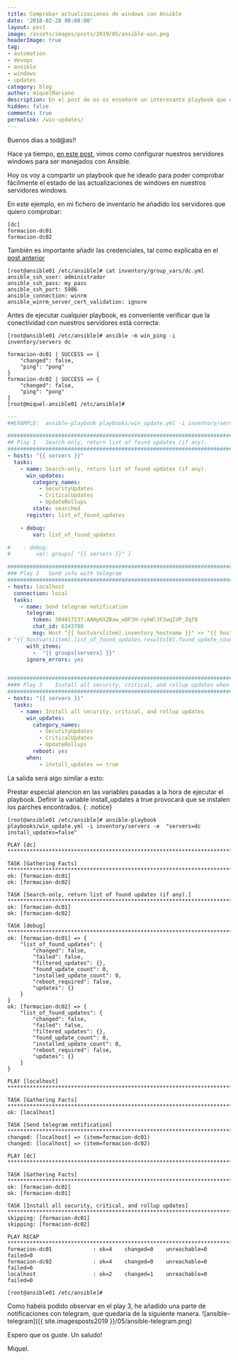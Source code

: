 ```yaml
---
title: Comprobar actualizaciones de windows con Ansible
date: '2018-02-28 00:00:00'
layout: post
image: /assets/images/posts/2019/05/ansible-win.png
headerImage: true
tag:
- automation
- devops
- ansible
- windows
- updates
category: blog
author: miquelMariano
description: En el post de os os enseñaré un interesante playbook que nos ayudará a comprobar de manera fácil el estado de las actualizaciones de nuestros servidores windows...
hidden: false
comments: true
permalink: /win-updates/
---
```


Buenos dias a tod@as!!

Hace ya tiempo, [en este post](https://miquelmariano.github.io/2017/05/ansible-windows-managed-nodes), vimos como configurar nuestros servidores windows para ser manejados con Ansible.

Hoy os voy a compartir un playbook que he ideado para poder comprobar fácilmente el estado de las actualizaciones de windows en nuestros servidores windows.

En este ejemplo, en mi fichero de inventario he añadido los servidores que quiero comprobar:

```
[dc]
formacion-dc01
formacion-dc02
```

También es importante añadir las credenciales, tal como explicaba en el [post anterior](https://miquelmariano.github.io/2017/05/ansible-windows-managed-nodes)

```
[root@ansible01 /etc/ansible]# cat inventory/group_vars/dc.yml
ansible_ssh_user: administrador
ansible_ssh_pass: my_pass
ansible_ssh_port: 5986
ansible_connection: winrm
ansible_winrm_server_cert_validation: ignore
```

Antes de ejecutar cualquier playbook, es conveniente verificar que la conectividad con nuestros servidores está correcta:

```
[root@ansible01 /etc/ansible]# ansible -m win_ping -i inventory/servers dc

formacion-dc01 | SUCCESS => {
    "changed": false,
    "ping": "pong"
}
formacion-dc02 | SUCCESS => {
    "changed": false,
    "ping": "pong"
}
[root@miquel-ansible01 /etc/ansible]#
```

```yaml
---
##EXAMPLE:  ansible-playbook playbooks/win_update.yml -i inventory/servers -e "servers=dc install_updates=false"

##############################################################################
## Play 1   Search-only, return list of found updates (if any).
##############################################################################
- hosts: "{{ servers }}"
  tasks:
    - name: Search-only, return list of found updates (if any).
      win_updates:
        category_names:
          - SecurityUpdates
          - CriticalUpdates
          - UpdateRollups
        state: searched
      register: list_of_found_updates

    - debug:
        var: list_of_found_updates

#    - debug:
#        var: groups[ "{{ servers }}" ]

##############################################################################
### Play 2   Send info with telegram
##############################################################################
- hosts: localhost
  connection: local
  tasks:
    - name: Send telegram notification
      telegram:
        token: 304017237:AAHpKXZBaw_wOF3H-ryhWl3F3wqIVP_Zqf8
        chat_id: 6343788
        msg: Host "{{ hostvars[item].inventory_hostname }}" >> "{{ hostvars[item].list_of_found_updates.found_update_count }}" updates found.
# "{{ hostvars[item].list_of_found_updates.results[0].found_update_count }}" "{{ hostvars[item].list_of_found_updates.results[0].item }}" "{{ hostvars[item].list_of_found_updates.results[1].found_update_count }}" "{{ hostvars[item].list_of_found_updates.results[1].item }}" "{{ hostvars[item].list_of_found_updates.results[2].found_update_count }}" "{{ hostvars[item].list_of_found_updates.results[2].item }}"
      with_items:
        -  "{{ groups[servers] }}"
      ignore_errors: yes


##############################################################################
#### Play 3    Install all security, critical, and rollup updates when install_updates is true
###############################################################################
- hosts: "{{ servers }}"
  tasks:
    - name: Install all security, critical, and rollup updates
      win_updates:
        category_names:
          - SecurityUpdates
          - CriticalUpdates
          - UpdateRollups
        reboot: yes
      when:
          - install_updates == true
```

La salida será algo similar a esto:

Prestar especial atencion en las variables pasadas a la hora de ejecutar el playbook. Definir la variable install_updates a true provocará que se instalen los parches encontrados.
{: .notice}

```
[root@ansible01 /etc/ansible]# ansible-playbook playbooks/win_update.yml -i inventory/servers -e  "servers=dc install_updates=false"

PLAY [dc] ***************************************************************************************************************************************************************************

TASK [Gathering Facts] **************************************************************************************************************************************************************
ok: [formacion-dc01]
ok: [formacion-dc02]

TASK [Search-only, return list of found updates (if any).] **************************************************************************************************************************
ok: [formacion-dc01]
ok: [formacion-dc02]

TASK [debug] ************************************************************************************************************************************************************************
ok: [formacion-dc01] => {
    "list_of_found_updates": {
        "changed": false,
        "failed": false,
        "filtered_updates": {},
        "found_update_count": 0,
        "installed_update_count": 0,
        "reboot_required": false,
        "updates": {}
    }
}
ok: [formacion-dc02] => {
    "list_of_found_updates": {
        "changed": false,
        "failed": false,
        "filtered_updates": {},
        "found_update_count": 0,
        "installed_update_count": 0,
        "reboot_required": false,
        "updates": {}
    }
}

PLAY [localhost] ********************************************************************************************************************************************************************

TASK [Gathering Facts] **************************************************************************************************************************************************************
ok: [localhost]

TASK [Send telegram notification] ***************************************************************************************************************************************************
changed: [localhost] => (item=formacion-dc01)
changed: [localhost] => (item=formacion-dc02)

PLAY [dc] ***************************************************************************************************************************************************************************

TASK [Gathering Facts] **************************************************************************************************************************************************************
ok: [formacion-dc02]
ok: [formacion-dc01]

TASK [Install all security, critical, and rollup updates] ***************************************************************************************************************************
skipping: [formacion-dc01]
skipping: [formacion-dc02]

PLAY RECAP **************************************************************************************************************************************************************************
formacion-dc01             : ok=4    changed=0    unreachable=0    failed=0
formacion-dc02             : ok=4    changed=0    unreachable=0    failed=0
localhost                  : ok=2    changed=1    unreachable=0    failed=0

[root@ansible01 /etc/ansible]#
```

Como habeis podido observar en el play 3, he añadido una parte de notificaciones con telegram, que quedaria de la siguiente manera.
![ansible-telegram]({{ site.imagesposts2019 }}/05/ansible-telegram.png)


Espero que os guste.
Un saludo!

Miquel.


